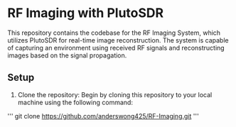 # RF Imaging with PlutoSDR

This repository contains the codebase for the RF Imaging System, which utilizes PlutoSDR for real-time image reconstruction. The system is capable of capturing an environment using received RF signals and reconstructing images based on the signal propagation.

## Setup
1. Clone the repository: Begin by cloning this repository to your local machine using the following command:

'''
git clone https://github.com/anderswong425/RF-Imaging.git
'''
